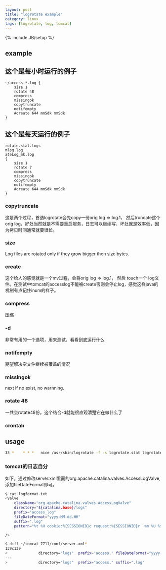 ```yaml
---
layout: post
title: "logrotate example"
category: linux
tags: [logrotate, log, tomcat]
---
```

{% include JB/setup %}

## example

## 这个是每小时运行的例子

```
~/access.*.log {
    size 1
    rotate 48
    compress
    missingok
    copytruncate
    notifempty
    #create 644 mmSdk mmSdk
}
```

## 这个是每天运行的例子

```
rotate.stat.logs
mlog.log
ateLog_mk.log
{
    size 1
    rotate 7
    compress
    missingok
    copytruncate
    notifempty
    #create 644 mmSdk mmSdk
}
```

### copytruncate
这是两个过程，首选logrotate会先copy一份orig log => log.1， 然后truncate这个 orig log，好处当然就是不需要重启服务，日志可以继续写，坏处就是效率低，因为拷贝时间通常就要很长。

### size
Log files are rotated only if they grow bigger then size bytes.

### create
这个给人的感觉就是一个mv过程，会将orig log => log.1， 然后 touch一个 log文件。在测试中tomcat的accesslog不能被create否则会停止log，感觉这样java的机制有点记住inum的样子。

### compress
压缩

### -d
非常有用的一个选项，用来测试，看看到底运行什么

### notifempty
期望解决空文件继续被覆盖的情况

### missingok
next if no exist, no warnning.

### rotate 48
一共会rotate48份。这个结合-d就能很直观清楚它在做什么了

### crontab

## usage

```bash
33 *    * * *   nice /usr/sbin/logrotate -f -s logrotate.stat logrotate.stat_tomcat_7711
```

### tomcat的日志自分

如下，通过修改server.xml里面的org.apache.catalina.valves.AccessLogValve, 添加fileDateFormat即可。

```bash
$ cat logformat.txt
<Valve
    className="org.apache.catalina.valves.AccessLogValve"
    directory="${catalina.base}/logs"
    prefix="access_log"
    fileDateFormat="yyyy-MM-dd.HH"
    suffix=".log"
    pattern="%t %H cookie:%{SESSIONID}c request:%{SESSIONID}r  %m %U %s %q %r"

/>

$ diff ~/tomcat-7711/conf/server.xml*
139c139
<              directory="logs"  prefix="access." fileDateFormat="yyyy-MM-dd.HH" suffix=".log"
---
>              directory="logs"  prefix="access." suffix=".log"
```
